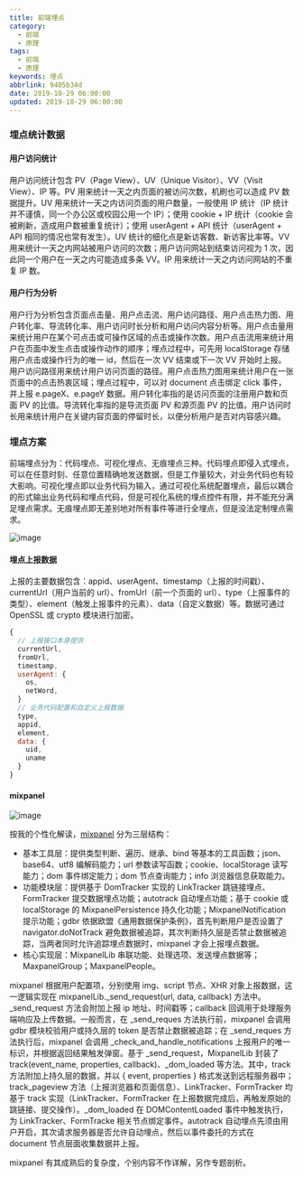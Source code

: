 ```yaml
---
title: 前端埋点
category:
  - 前端
  - 原理
tags:
  - 前端
  - 原理
keywords: 埋点
abbrlink: 9405b34d
date: 2019-10-29 06:00:00
updated: 2019-10-29 06:00:00
---
```


### 埋点统计数据

#### 用户访问统计

用户访问统计包含 PV（Page View）、UV（Unique Visitor）、VV（Visit View）、IP 等。PV 用来统计一天之内页面的被访问次数，机刷也可以造成 PV 数据提升。UV 用来统计一天之内访问页面的用户数量，一般使用 IP 统计（IP 统计并不谨慎，同一个办公区或校园公用一个 IP）；使用 cookie + IP 统计（cookie 会被刷新，造成用户数被重复统计）；使用 userAgent + API 统计（userAgent + API 相同的情况也常有发生）。UV 统计的细化点是新访客数、新访客比率等。VV 用来统计一天之内网站被用户访问的次数；用户访问网站到结束访问视为 1 次，因此同一个用户在一天之内可能造成多条 VV。IP 用来统计一天之内访问网站的不重复 IP 数。

#### 用户行为分析

用户行为分析包含页面点击量、用户点击流、用户访问路径、用户点击热力图、用户转化率、导流转化率、用户访问时长分析和用户访问内容分析等。用户点击量用来统计用户在某个可点击或可操作区域的点击或操作次数。用户点击流用来统计用户在页面中发生点击或操作动作的顺序；埋点过程中，可先用 localStorage 存储用户点击或操作行为的唯一 id，然后在一次 VV 结束或下一次 VV 开始时上报。用户访问路径用来统计用户访问页面的路径。用户点击热力图用来统计用户在一张页面中的点击热衷区域；埋点过程中，可以对 document 点击绑定 click 事件，并上报 e.pageX、e.pageY 数据。用户转化率指的是访问页面的注册用户数和页面 PV 的比值。导流转化率指的是导流页面 PV 和源页面 PV 的比值。用户访问时长用来统计用户在关键内容页面的停留时长，以便分析用户是否对内容感兴趣。

### 埋点方案

前端埋点分为：代码埋点、可视化埋点、无痕埋点三种。代码埋点即侵入式埋点，可以在任意时刻、任意位置精确地发送数据，但是工作量较大，对业务代码也有较大影响。可视化埋点即以业务代码为输入，通过可视化系统配置埋点，最后以耦合的形式输出业务代码和埋点代码，但是可视化系统的埋点控件有限，并不能充分满足埋点需求。无痕埋点即无差别地对所有事件等进行全埋点，但是没法定制埋点需求。

![image](track.png)

#### 埋点上报数据

上报的主要数据包含：appid、userAgent、timestamp（上报的时间戳）、currentUrl（用户当前的 url）、fromUrl（前一个页面的 url）、type（上报事件的类型）、element（触发上报事件的元素）、data（自定义数据）等。数据可通过 OpenSSL 或 crypto 模块进行加密。

```javascript
{   
  // 上报接口本身提供
  currentUrl,  
  fromUrl,
  timestamp,
  userAgent: {
    os,
    netWord,
  }
  // 业务代码配置和自定义上报数据
  type,
  appid,
  element,
  data: {
    uid,
    uname
  }
}
```

#### mixpanel

![image](mixpanel.png)

按我的个性化解读，[mixpanel](https://github.com/mixpanel/mixpanel-js) 分为三层结构：

* 基本工具层：提供类型判断、遍历、继承、bind 等基本的工具函数；json、base64、utf8 编解码能力；url 参数读写函数；cookie、localStorage 读写能力；dom 事件绑定能力；dom 节点查询能力；info 浏览器信息获取能力。
* 功能模块层：提供基于 DomTracker 实现的 LinkTracker 跳链接埋点、FormTracker 提交数据埋点功能；autotrack 自动埋点功能；基于 cookie 或 localStorage 的 MixpanelPersistence 持久化功能；MixpanelNotification 提示功能；gdbr 依据欧盟《通用数据保护条例》，首先判断用户是否设置了 navigator.doNotTrack 避免数据被追踪，其次判断持久层是否禁止数据被追踪，当两者同时允许追踪埋点数据时，mixpanel 才会上报埋点数据。
* 核心实现层：MixpanelLib 串联功能、处理选项、发送埋点数据等；MaxpanelGroup；MaxpanelPeople。

mixpanel 根据用户配置项，分别使用 img、script 节点、XHR 对象上报数据，这一逻辑实现在 mixpanelLib._send_request(url, data, callback) 方法中。_send_request 方法会附加上报 ip 地址、时间戳等；callback 回调用于处理服务端响应及上传数据。一般而言，在 _send_reques 方法执行前，mixpanel 会调用 gdbr 模块校验用户或持久层的 token 是否禁止数据被追踪；在 _send_reques 方法执行后，mixpanel 会调用 _check_and_handle_notifications 上报用户的唯一标识，并根据返回结果触发弹窗。基于 _send_request，MixpanelLib 封装了 track(event_name, properties, callback)、_dom_loaded 等方法。其中，track 方法附加上持久层的数据，并以 { event, properties } 格式发送到远程服务器中；track_pageview 方法（上报浏览器和页面信息）、LinkTracker、FormTracker 均基于 track 实现（LinkTracker、FormTracker 在上报数据完成后，再触发原始的跳链接、提交操作）。_dom_loaded 在 DOMContentLoaded 事件中触发执行，为 LinkTracker、FormTracke 相关节点绑定事件。autotrack 自动埋点先须由用户开启，其次请求服务器是否允许自动埋点，然后以事件委托的方式在 document 节点层面收集数据并上报。

mixpanel 有其成熟后的复杂度，个别内容不作详解，另作专题剖析。